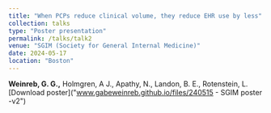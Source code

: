```yaml
---
title: "When PCPs reduce clinical volume, they reduce EHR use by less"
collection: talks
type: "Poster presentation"
permalink: /talks/talk2
venue: "SGIM (Society for General Internal Medicine)"
date: 2024-05-17
location: "Boston"
---
```


<b>Weinreb, G. G.,</b> Holmgren, A J., Apathy, N., Landon, B. E., Rotenstein, L. [Download poster]("www.gabeweinreb.github.io/files/240515 -  SGIM poster -v2")
